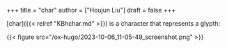 +++
title = "char"
author = ["Houjun Liu"]
draft = false
+++

[char]({{< relref "KBhchar.md" >}}) is a character that represents a glypth:

{{< figure src="/ox-hugo/2023-10-06_11-05-49_screenshot.png" >}}

